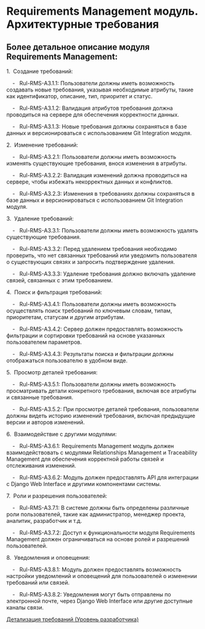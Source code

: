 # Requirements Management модуль. Архитектурные требования

## Более детальное описание модуля Requirements Management:

1.  Создание требований:

    -   Rul-RMS-A3.1.1: Пользователи должны иметь возможность создавать новые требования, указывая необходимые атрибуты, такие как идентификатор, описание, тип, приоритет и статус.

    -   Rul-RMS-A3.1.2: Валидация атрибутов требования должна проводиться на сервере для обеспечения корректности данных.

    -   Rul-RMS-A3.1.3: Новые требования должны сохраняться в базе данных и версионироваться с использованием Git Integration модуля.

2.  Изменение требований:

    -   Rul-RMS-A3.2.1: Пользователи должны иметь возможность изменять существующие требования, внося изменения в атрибуты.

    -   Rul-RMS-A3.2.2: Валидация изменений должна проводиться на сервере, чтобы избежать некорректных данных и конфликтов.

    -   Rul-RMS-A3.2.3: Изменения в требованиях должны сохраняться в базе данных и версионироваться с использованием Git Integration модуля.

3.  Удаление требований:

    -   Rul-RMS-A3.3.1: Пользователи должны иметь возможность удалять существующие требования.

    -   Rul-RMS-A3.3.2: Перед удалением требования необходимо проверить, что нет связанных требований или уведомить пользователя о существующих связях и запросить подтверждение удаления.

    -   Rul-RMS-A3.3.3: Удаление требования должно включать удаление связей, связанных с этим требованием.

4.  Поиск и фильтрация требований:

    -   Rul-RMS-A3.4.1: Пользователи должны иметь возможность осуществлять поиск требований по ключевым словам, типам, приоритетам, статусам и другим атрибутам.

    -   Rul-RMS-A3.4.2: Сервер должен предоставлять возможность фильтрации и сортировки требований на основе указанных пользователем параметров.

    -   Rul-RMS-A3.4.3: Результаты поиска и фильтрации должны отображаться пользователю в удобном виде.

5.  Просмотр деталей требования:

    -   Rul-RMS-A3.5.1: Пользователи должны иметь возможность просматривать детали конкретного требования, включая все атрибуты и связанные требования.

    -   Rul-RMS-A3.5.2: При просмотре деталей требования, пользователи должны видеть историю изменений требования, включая предыдущие версии и авторов изменений.

6.  Взаимодействие с другими модулями:

    -   Rul-RMS-A3.6.1: Requirements Management модуль должен взаимодействовать с модулями Relationships Management и Traceability Management для обеспечения корректной работы связей и отслеживания изменений.

    -   Rul-RMS-A3.6.2: Модуль должен предоставлять API для интеграции с Django Web Interface и другими компонентами системы.

7.  Роли и разрешения пользователей:

    -   Rul-RMS-A3.7.1: В системе должны быть определены различные роли пользователей, такие как администратор, менеджер проекта, аналитик, разработчик и т.д.

    -   Rul-RMS-A3.7.2: Доступ к функциональности модуля Requirements Management должен ограничиваться на основе ролей и разрешений пользователей.

8.  Уведомления и оповещения:

    -   Rul-RMS-A3.8.1: Модуль должен предоставлять возможность настройки уведомлений и оповещений для пользователей о изменении требований или связей.

    -   Rul-RMS-A3.8.2: Уведомления могут быть отправлены по электронной почте, через Django Web Interface или другие доступные каналы связи.


[Детализация требований (Уровень разработчика)](Детализация%20требований%20(Уровень%20разработчика).md)